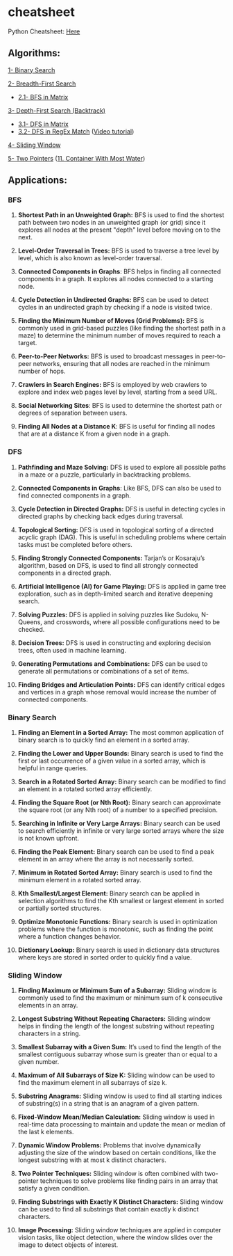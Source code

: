 # cheatsheet
Python Cheatsheet: [Here](https://github.com/F4RAN/cheatsheet/blob/main/PY.md)

## Algorithms:
[1- Binary Search](https://github.com/F4RAN/cheatsheet/blob/main/binary_search.py)

[2- Breadth-First Search](https://github.com/F4RAN/cheatsheet/blob/main/bfs.py)
- [2.1- BFS in Matrix](https://github.com/F4RAN/cheatsheet/blob/main/bfs_matrix.py)

[3- Depth-First Search (Backtrack)](https://github.com/F4RAN/cheatsheet/blob/main/dfs.py)
- [3.1- DFS in Matrix](https://github.com/F4RAN/cheatsheet/blob/main/dfs_matrix.py)
- [3.2- DFS in RegEx Match](https://github.com/F4RAN/cheatsheet/blob/main/dfs_regex_match.py) ([Video tutorial](https://www.youtube.com/watch?v=HAA8mgxlov8&t=240s))

[4- Sliding Window](https://github.com/F4RAN/cheatsheet/blob/main/sliding_window.py)

[5- Two Pointers](https://github.com/F4RAN/cheatsheet/blob/main/two_pointers_max_area.py) ([11. Container With Most Water](https://leetcode.com/problems/container-with-most-water/description/))


## Applications:
### BFS

1) **Shortest Path in an Unweighted Graph:**
BFS is used to find the shortest path between two nodes in an unweighted graph (or grid) since it explores all nodes at the present "depth" level before moving on to the next.

2) **Level-Order Traversal in Trees:**
BFS is used to traverse a tree level by level, which is also known as level-order traversal.

3) **Connected Components in Graphs**:
BFS helps in finding all connected components in a graph. It explores all nodes connected to a starting node.

4) **Cycle Detection in Undirected Graphs:**
BFS can be used to detect cycles in an undirected graph by checking if a node is visited twice.

5) **Finding the Minimum Number of Moves (Grid Problems):**
BFS is commonly used in grid-based puzzles (like finding the shortest path in a maze) to determine the minimum number of moves required to reach a target.

6) **Peer-to-Peer Networks:**
BFS is used to broadcast messages in peer-to-peer networks, ensuring that all nodes are reached in the minimum number of hops.

7) **Crawlers in Search Engines:**
BFS is employed by web crawlers to explore and index web pages level by level, starting from a seed URL.

8) **Social Networking Sites**:
BFS is used to determine the shortest path or degrees of separation between users.

9) **Finding All Nodes at a Distance K**:
BFS is useful for finding all nodes that are at a distance K from a given node in a graph.

### DFS
1) **Pathfinding and Maze Solving:**
DFS is used to explore all possible paths in a maze or a puzzle, particularly in backtracking problems.

2) **Connected Components in Graphs**:
Like BFS, DFS can also be used to find connected components in a graph.

3) **Cycle Detection in Directed Graphs:**
DFS is useful in detecting cycles in directed graphs by checking back edges during traversal.

4) **Topological Sorting:**
DFS is used in topological sorting of a directed acyclic graph (DAG). This is useful in scheduling problems where certain tasks must be completed before others.

5) **Finding Strongly Connected Components:**
Tarjan’s or Kosaraju’s algorithm, based on DFS, is used to find all strongly connected components in a directed graph.

6) **Artificial Intelligence (AI) for Game Playing:**
DFS is applied in game tree exploration, such as in depth-limited search and iterative deepening search.

7) **Solving Puzzles:**
DFS is applied in solving puzzles like Sudoku, N-Queens, and crosswords, where all possible configurations need to be checked.

8) **Decision Trees:**
DFS is used in constructing and exploring decision trees, often used in machine learning.

9) **Generating Permutations and Combinations:**
DFS can be used to generate all permutations or combinations of a set of items.

10) **Finding Bridges and Articulation Points:**
DFS can identify critical edges and vertices in a graph whose removal would increase the number of connected components. 

### Binary Search
1) **Finding an Element in a Sorted Array:**
The most common application of binary search is to quickly find an element in a sorted array.

2) **Finding the Lower and Upper Bounds:**
Binary search is used to find the first or last occurrence of a given value in a sorted array, which is helpful in range queries.

3) **Search in a Rotated Sorted Array:**
Binary search can be modified to find an element in a rotated sorted array efficiently.

4) **Finding the Square Root (or Nth Root):**
Binary search can approximate the square root (or any Nth root) of a number to a specified precision.

5) **Searching in Infinite or Very Large Arrays:**
Binary search can be used to search efficiently in infinite or very large sorted arrays where the size is not known upfront.

6) **Finding the Peak Element:**
Binary search can be used to find a peak element in an array where the array is not necessarily sorted.

7) **Minimum in Rotated Sorted Array:**
Binary search is used to find the minimum element in a rotated sorted array.

8) **Kth Smallest/Largest Element:**
Binary search can be applied in selection algorithms to find the Kth smallest or largest element in sorted or partially sorted structures.

9) **Optimize Monotonic Functions:**
Binary search is used in optimization problems where the function is monotonic, such as finding the point where a function changes behavior.

10) **Dictionary Lookup:**
Binary search is used in dictionary data structures where keys are stored in sorted order to quickly find a value.

### Sliding Window
1) **Finding Maximum or Minimum Sum of a Subarray:**
Sliding window is commonly used to find the maximum or minimum sum of k consecutive elements in an array.

2) **Longest Substring Without Repeating Characters:**
Sliding window helps in finding the length of the longest substring without repeating characters in a string.

3) **Smallest Subarray with a Given Sum:**
It’s used to find the length of the smallest contiguous subarray whose sum is greater than or equal to a given number.

4) **Maximum of All Subarrays of Size K:**
Sliding window can be used to find the maximum element in all subarrays of size k.

5) **Substring Anagrams:**
Sliding window is used to find all starting indices of substring(s) in a string that is an anagram of a given pattern.

6) **Fixed-Window Mean/Median Calculation:**
Sliding window is used in real-time data processing to maintain and update the mean or median of the last k elements.

7) **Dynamic Window Problems:**
Problems that involve dynamically adjusting the size of the window based on certain conditions, like the longest substring with at most k distinct characters.

8) **Two Pointer Techniques:**
Sliding window is often combined with two-pointer techniques to solve problems like finding pairs in an array that satisfy a given condition.

9) **Finding Substrings with Exactly K Distinct Characters:**
Sliding window can be used to find all substrings that contain exactly k distinct characters.

10) **Image Processing:**
Sliding window techniques are applied in computer vision tasks, like object detection, where the window slides over the image to detect objects of interest.
